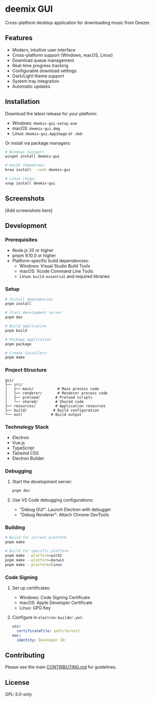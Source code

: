 # deemix GUI

Cross-platform desktop application for downloading music from Deezer.

## Features

- Modern, intuitive user interface
- Cross-platform support (Windows, macOS, Linux)
- Download queue management
- Real-time progress tracking
- Configurable download settings
- Dark/Light theme support
- System tray integration
- Automatic updates

## Installation

Download the latest release for your platform:

- Windows: `deemix-gui-setup.exe`
- macOS: `deemix-gui.dmg`
- Linux: `deemix-gui.AppImage` or `.deb`

Or install via package managers:

```bash
# Windows (winget)
winget install deemix-gui

# macOS (Homebrew)
brew install --cask deemix-gui

# Linux (Snap)
snap install deemix-gui
```

## Screenshots

[Add screenshots here]

## Development

### Prerequisites

- Node.js 20 or higher
- pnpm 9.10.0 or higher
- Platform-specific build dependencies:
  - Windows: Visual Studio Build Tools
  - macOS: Xcode Command Line Tools
  - Linux: `build-essential` and required libraries

### Setup

```bash
# Install dependencies
pnpm install

# Start development server
pnpm dev

# Build application
pnpm build

# Package application
pnpm package

# Create installers
pnpm make
```

### Project Structure

```
gui/
├── src/
│   ├── main/           # Main process code
│   ├── renderer/       # Renderer process code
│   ├── preload/       # Preload scripts
│   └── shared/        # Shared code
├── resources/         # Application resources
├── build/            # Build configuration
└── out/             # Build output
```

### Technology Stack

- Electron
- Vue.js
- TypeScript
- Tailwind CSS
- Electron Builder

### Debugging

1. Start the development server:

   ```bash
   pnpm dev
   ```

2. Use VS Code debugging configurations:
   - "Debug GUI": Launch Electron with debugger
   - "Debug Renderer": Attach Chrome DevTools

### Building

```bash
# Build for current platform
pnpm make

# Build for specific platform
pnpm make --platform=win32
pnpm make --platform=darwin
pnpm make --platform=linux
```

### Code Signing

1. Set up certificates:
   - Windows: Code Signing Certificate
   - macOS: Apple Developer Certificate
   - Linux: GPG Key

2. Configure in `electron-builder.yml`:

   ```yaml
   win:
     certificateFile: path/to/cert
   mac:
     identity: Developer ID
   ```

## Contributing

Please see the main [CONTRIBUTING.md](../CONTRIBUTING.md) for guidelines.

## License

GPL-3.0-only
